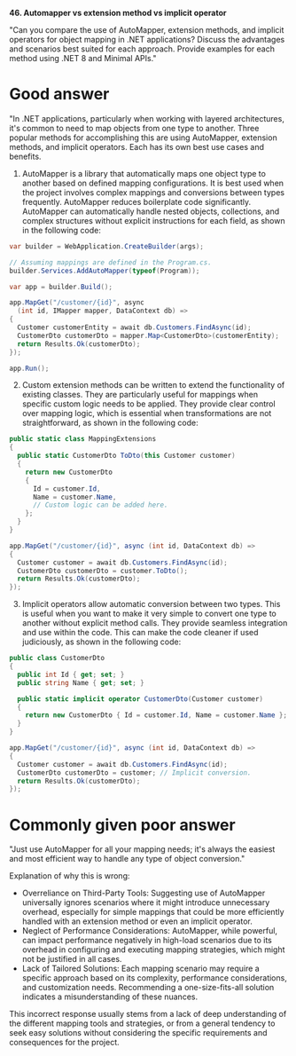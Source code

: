 **46. Automapper vs extension method vs implicit operator**

"Can you compare the use of AutoMapper, extension methods, and implicit operators for object mapping in .NET applications? Discuss the advantages and scenarios best suited for each approach. Provide examples for each method using .NET 8 and Minimal APIs."

# Good answer

"In .NET applications, particularly when working with layered architectures, it's common to need to map objects from one type to another. Three popular methods for accomplishing this are using AutoMapper, extension methods, and implicit operators. Each has its own best use cases and benefits.
1.	AutoMapper is a library that automatically maps one object type to another based on defined mapping configurations. It is best used when the project involves complex mappings and conversions between types frequently. AutoMapper reduces boilerplate code significantly. AutoMapper can automatically handle nested objects, collections, and complex structures without explicit instructions for each field, as shown in the following code:
```cs
var builder = WebApplication.CreateBuilder(args);

// Assuming mappings are defined in the Program.cs.
builder.Services.AddAutoMapper(typeof(Program));

var app = builder.Build();

app.MapGet("/customer/{id}", async 
  (int id, IMapper mapper, DataContext db) =>
{
  Customer customerEntity = await db.Customers.FindAsync(id);
  CustomerDto customerDto = mapper.Map<CustomerDto>(customerEntity);
  return Results.Ok(customerDto);
});

app.Run();
```

2.	Custom extension methods can be written to extend the functionality of existing classes. They are particularly useful for mappings when specific custom logic needs to be applied. They provide clear control over mapping logic, which is essential when transformations are not straightforward, as shown in the following code:
```cs
public static class MappingExtensions
{
  public static CustomerDto ToDto(this Customer customer)
  {
    return new CustomerDto
    {
      Id = customer.Id,
      Name = customer.Name,
      // Custom logic can be added here.
    };
  }
}

app.MapGet("/customer/{id}", async (int id, DataContext db) =>
{
  Customer customer = await db.Customers.FindAsync(id);
  CustomerDto customerDto = customer.ToDto();
  return Results.Ok(customerDto);
});
```

3.	Implicit operators allow automatic conversion between two types. This is useful when you want to make it very simple to convert one type to another without explicit method calls. They provide seamless integration and use within the code. This can make the code cleaner if used judiciously, as shown in the following code:
```cs
public class CustomerDto
{
  public int Id { get; set; }
  public string Name { get; set; }

  public static implicit operator CustomerDto(Customer customer)
  {
    return new CustomerDto { Id = customer.Id, Name = customer.Name };
  }
}

app.MapGet("/customer/{id}", async (int id, DataContext db) =>
{
  Customer customer = await db.Customers.FindAsync(id);
  CustomerDto customerDto = customer; // Implicit conversion.
  return Results.Ok(customerDto);
});
```

# Commonly given poor answer

"Just use AutoMapper for all your mapping needs; it's always the easiest and most efficient way to handle any type of object conversion."

Explanation of why this is wrong:
- Overreliance on Third-Party Tools: Suggesting use of AutoMapper universally ignores scenarios where it might introduce unnecessary overhead, especially for simple mappings that could be more efficiently handled with an extension method or even an implicit operator.
- Neglect of Performance Considerations: AutoMapper, while powerful, can impact performance negatively in high-load scenarios due to its overhead in configuring and executing mapping strategies, which might not be justified in all cases.
- Lack of Tailored Solutions: Each mapping scenario may require a specific approach based on its complexity, performance considerations, and customization needs. Recommending a one-size-fits-all solution indicates a misunderstanding of these nuances.

This incorrect response usually stems from a lack of deep understanding of the different mapping tools and strategies, or from a general tendency to seek easy solutions without considering the specific requirements and consequences for the project.
